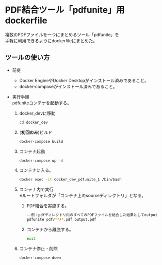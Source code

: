 # PDF結合ツール「pdfunite」用dockerfile
複数のPDFファイルを一つにまとめるツール「pdfunite」を  
手軽に利用できるようにdockerfileにまとめた。

## ツールの使い方
* 前提  
  * Docker EngineやDocker Desktopがインストール済みであること。
  * docker-composeがインストール済みであること。

* 実行手順  
  pdfuniteコンテナを起動する。
  1. docker_devに移動  
      ```sh
      cd docker_dev
      ```

  1. (**初回のみ**)ビルド  
      ```sh
      docker-compose build
      ```

  1. コンテナ起動  
      ```sh
      docker-compose up -d
      ```

  1. コンテナに入る。  
      ```sh
      docker exec -it docker_dev_pdfunite_1 /bin/bash
      ```

  1. コンテナ内で実行  
      ※ルートフォルダが「コンテナ上のsourceディレクトリ」となる。
      1. PDF結合を実施する。  
          ```sh
          --例：pdfディレクトリ内のすべてのPDFファイルを結合した結果としてoutput.pdfを作成する
          pdfunite pdf/**/*.pdf output.pdf
          ```

      1. コンテナから離脱する。  
          ```sh
          exit
          ```

  1. コンテナ停止・削除  
      ```sh
      docker-compose down
      ```